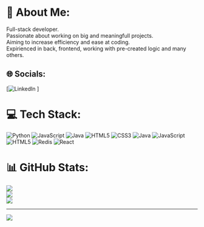 # 💫 About Me:
Full-stack developer. <br>Passionate about working on big and meaningfull projects.<br>Aiming to increase efficiency and ease at coding.<br>Expirienced in back, frontend, working with pre-created logic and many others.


## 🌐 Socials:
[![LinkedIn](www.linkedin.com/in/dimo-dimitrov-2a0627307) ]

# 💻 Tech Stack:
![Python](https://img.shields.io/badge/python-3670A0?style=for-the-badge&logo=python&logoColor=ffdd54) ![JavaScript](https://img.shields.io/badge/javascript-%23323330.svg?style=for-the-badge&logo=javascript&logoColor=%23F7DF1E) ![Java](https://img.shields.io/badge/java-%23ED8B00.svg?style=for-the-badge&logo=openjdk&logoColor=white) ![HTML5](https://img.shields.io/badge/html5-%23E34F26.svg?style=for-the-badge&logo=html5&logoColor=white) ![CSS3](https://img.shields.io/badge/css3-%231572B6.svg?style=for-the-badge&logo=css3&logoColor=white) ![Java](https://img.shields.io/badge/java-%23ED8B00.svg?style=for-the-badge&logo=openjdk&logoColor=white) ![JavaScript](https://img.shields.io/badge/javascript-%23323330.svg?style=for-the-badge&logo=javascript&logoColor=%23F7DF1E) ![HTML5](https://img.shields.io/badge/html5-%23E34F26.svg?style=for-the-badge&logo=html5&logoColor=white) ![Redis](https://img.shields.io/badge/redis-%23DD0031.svg?style=for-the-badge&logo=redis&logoColor=white) ![React](https://img.shields.io/badge/react-%2320232a.svg?style=for-the-badge&logo=react&logoColor=%2361DAFB)
# 📊 GitHub Stats:
![](https://github-readme-stats.vercel.app/api?username=DimoDimitrov&theme=dark&hide_border=false&include_all_commits=true&count_private=true)<br/>
![](https://github-readme-streak-stats.herokuapp.com/?user=DimoDimitrov&theme=dark&hide_border=false)<br/>
![](https://github-readme-stats.vercel.app/api/top-langs/?username=DimoDimitrov&theme=dark&hide_border=false&include_all_commits=true&count_private=true&layout=compact)

---
[![](https://visitcount.itsvg.in/api?id=DimoDimitrov&icon=0&color=0)](https://visitcount.itsvg.in)

<!-- Proudly created with GPRM ( https://gprm.itsvg.in ) -->
